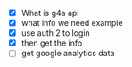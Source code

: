 - [x] What is g4a api 
- [x] what info we need example 
- [x] use auth 2 to login 
- [x] then get the info 
- [ ] get google analytics data